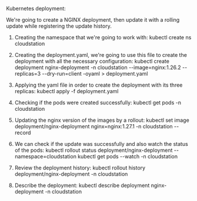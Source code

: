 Kubernetes deployment:

We're going to create a NGINX deployment, then update it with a rolling update while registering the update history. 

1. Creating the namespace that we're going to work with:
	kubectl create ns cloudstation

2. Creating the deployment.yaml, we're going to use this file to create the deployment with all the necessary configuration:
	kubectl create deployment nginx-deployment -n cloudstation --image=nginx:1.26.2 --replicas=3 --dry-run=client -oyaml > deployment.yaml

3. Applying the yaml file in order to create the deployment with its three replicas:
	kubectl apply -f deployment.yaml

4. Checking if the pods were created successfully:
	kubectl get pods -n cloudstation

5. Updating the nginx version of the images by a rollout: 
	kubectl set image deployment/nginx-deployment nginx=nginx:1.27.1 -n cloudstation --record

6. We can check if the update was successfully and also watch the status of the pods:
	kubectl rollout status deployment/nginx-deployment --namespace=cloudstation
	kubectl get pods --watch -n cloudstation

7. Review the deployment history:
	kubectl rollout history deployment/nginx-deployment -n cloudstation

8. Describe the deployment:
	kubectl describe deployment nginx-deployment -n cloudstation





